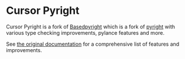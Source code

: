 # Cursor Pyright

Cursor Pyright is a fork of [Basedpyright](https://github.com/DetachHead/basedpyright) which is a fork of [pyright](https://github.com/microsoft/pyright) with various type checking improvements, pylance features and more.

See [the original documentation](https://detachhead.github.io/basedpyright) for a comprehensive list of features and improvements.
